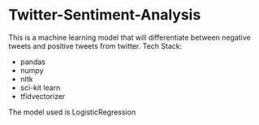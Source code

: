 # Twitter-Sentiment-Analysis
This is a machine learning model that will differentiate between negative tweets and positive tweets from twitter.
Tech Stack:
  - pandas
  - numpy
  - nltk
  - sci-kit learn
  - tfidvectorizer
    
The model used is LogisticRegression
